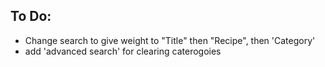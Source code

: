## To Do:

* Change search to give weight to "Title" then "Recipe", then 'Category'
* add 'advanced search' for clearing caterogoies
